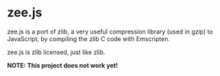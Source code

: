 
zee.js
======

zee.js is a port of zlib, a very useful compression library (used in gzip)
to JavaScript, by compiling the zlib C code with Emscripten.

zee.js is zlib licensed, just like zlib.

**NOTE: This project does not work yet!**

